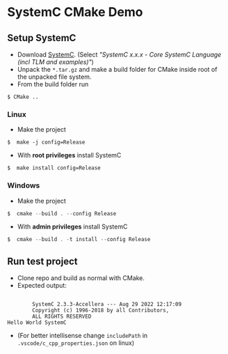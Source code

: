 # SystemC CMake Demo

## Setup SystemC

- Download [SystemC](https://systemc.org/resources/standards/). (Select _"SystemC x.x.x - Core SystemC Language (incl TLM and examples)"_)
- Unpack the `*.tar.gz` and make a build folder for CMake inside root of the unpacked file system.
- From the build folder run

```shell
$ CMake ..
```

### Linux

- Make the project

```shell
$  make -j config=Release
```

- With **root privileges** install SystemC

```shell
$  make install config=Release
```

### Windows

- Make the project

```powershell
$  cmake --build . --config Release
```

- With **admin privileges** install SystemC

```powershell
$  cmake --build . -t install --config Release
```

## Run test project

- Clone repo and build as normal with CMake.
- Expected output:

```

        SystemC 2.3.3-Accellera --- Aug 29 2022 12:17:09
        Copyright (c) 1996-2018 by all Contributors,
        ALL RIGHTS RESERVED
Hello World SystemC
```

- (For better intellisense change `includePath` in `.vscode/c_cpp_properties.json` on linux)
